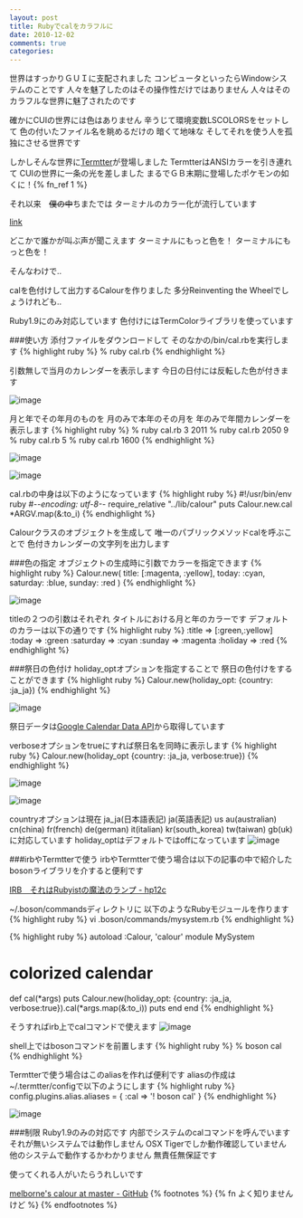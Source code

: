 ```yaml
---
layout: post
title: Rubyでcalをカラフルに
date: 2010-12-02
comments: true
categories:
---
```



世界はすっかりＧＵＩに支配されました
コンピュータといったらWindowシステムのことです
人々を魅了したのはその操作性だけではありません
人々はそのカラフルな世界に魅了されたのです

確かにCUIの世界には色はありません
辛うじて環境変数LSCOLORSをセットして
色の付いたファイル名を眺めるだけの
暗くて地味な
そしてそれを使う人を孤独にさせる世界です

しかしそんな世界に[Termtter](http://termtter.org/)が登場しました
TermtterはANSIカラーを引き連れて
CUIの世界に一条の光を差しました
まるでＧＢ末期に登場したポケモンの如くに！{% fn_ref 1 %}

それ以来　<del datetime="2010-12-02T22:19:40+09:00">僕の中</del>ちまたでは
ターミナルのカラー化が流行しています

[](http://d.hatena.ne.jp/keyesberry/20101107/p1)[link](http://d.hatena.ne.jp/keyesberry/20101107/p1:bookmark) 

どこかで誰かが叫ぶ声が聞こえます
ターミナルにもっと色を！
ターミナルにもっと色を！

そんなわけで..

calを色付けして出力するCalourを作りました
多分Reinventing the Wheelでしょうけれども..

Ruby1.9にのみ対応しています
色付けにはTermColorライブラリを使っています

###使い方
添付ファイルをダウンロードして
そのなかの/bin/cal.rbを実行します
{% highlight ruby %}
% ruby cal.rb
{% endhighlight %}

引数無しで当月のカレンダーを表示します
今日の日付には反転した色が付きます

![image](http://img.f.hatena.ne.jp/images/fotolife/k/keyesberry/20101202/20101202215308.png)


月と年でその年月のものを
月のみで本年のその月を
年のみで年間カレンダーを表示します
{% highlight ruby %}
% ruby cal.rb 3 2011
% ruby cal.rb 2050 9
% ruby cal.rb 5
% ruby cal.rb 1600
{% endhighlight %}

![image](http://img.f.hatena.ne.jp/images/fotolife/k/keyesberry/20101202/20101202215257.png)

![image](http://img.f.hatena.ne.jp/images/fotolife/k/keyesberry/20101202/20101202215258.png)


cal.rbの中身は以下のようになっています
{% highlight ruby %}
#!/usr/bin/env ruby
#-*-encoding: utf-8-*-
require_relative "../lib/calour"
puts Calour.new.cal *ARGV.map(&:to_i)
{% endhighlight %}

Calourクラスのオブジェクトを生成して
唯一のパブリックメソッドcalを呼ぶことで
色付きカレンダーの文字列を出力します

###色の指定
オブジェクトの生成時に引数でカラーを指定できます
{% highlight ruby %}
Calour.new( title: [:magenta, :yellow],
            today: :cyan,
            saturday: :blue,
            sunday: :red )
{% endhighlight %}

![image](http://img.f.hatena.ne.jp/images/fotolife/k/keyesberry/20101202/20101202215259.png)


titleの２つの引数はそれぞれ
タイトルにおける月と年のカラーです
デフォルトのカラーは以下の通りです
{% highlight ruby %}
  :title =>  [:green,:yellow]
  :today =>  :green
  :saturday =>  :cyan
  :sunday =>  :magenta
  :holiday =>  :red
{% endhighlight %}

###祭日の色付け
holiday_optオプションを指定することで
祭日の色付けをすることができます
{% highlight ruby %}
Calour.new(holiday_opt: {country: :ja_ja})
{% endhighlight %}

![image](http://img.f.hatena.ne.jp/images/fotolife/k/keyesberry/20101202/20101202215301.png)


祭日データは[Google Calendar Data API](http://code.google.com/apis/calendar/)から取得しています

verboseオプションをtrueにすれば祭日名を同時に表示します
{% highlight ruby %}
Calour.new(holiday_opt {country: :ja_ja, verbose:true})
{% endhighlight %}

![image](http://img.f.hatena.ne.jp/images/fotolife/k/keyesberry/20101202/20101202215302.png)

![image](http://img.f.hatena.ne.jp/images/fotolife/k/keyesberry/20101202/20101202215303.png)


countryオプションは現在 ja_ja(日本語表記) ja(英語表記) us
au(australian) cn(china) fr(french) de(german) it(italian)
kr(south_korea) tw(taiwan) gb(uk) に対応しています
holiday_optはデフォルトではoffになっています
![image](http://img.f.hatena.ne.jp/images/fotolife/k/keyesberry/20101202/20101202215304.png)


###irbやTermtterで使う
irbやTermtterで使う場合は以下の記事の中で紹介した
bosonライブラリを介すると便利です

[IRB　それはRubyistの魔法のランプ - hp12c](http://d.hatena.ne.jp/keyesberry/20101116/p1) 

~/.boson/commandsディレクトリに
以下のようなRubyモジュールを作ります
{% highlight ruby %}
 vi .boson/commands/mysystem.rb
{% endhighlight %}

{% highlight ruby %}
autoload :Calour, 'calour'
module MySystem
  # colorized calendar
  def cal(*args)
    puts Calour.new(holiday_opt: {country: :ja_ja, verbose:true}).cal(*args.map(&:to_i))
    puts
  end
end
{% endhighlight %}

そうすればirb上でcalコマンドで使えます
![image](http://img.f.hatena.ne.jp/images/fotolife/k/keyesberry/20101202/20101202215305.png)


shell上ではbosonコマンドを前置します
{% highlight ruby %}
% boson cal
{% endhighlight %}

Termtterで使う場合はこのaliasを作れば便利です
aliasの作成は~/.termtter/configで以下のようにします
{% highlight ruby %}
config.plugins.alias.aliases = {
    :cal => '! boson cal'
}
{% endhighlight %}

![image](http://img.f.hatena.ne.jp/images/fotolife/k/keyesberry/20101202/20101202215307.png)


###制限
Ruby1.9のみの対応です
内部でシステムのcalコマンドを呼んでいます
それが無いシステムでは動作しません
OSX Tigerでしか動作確認していません
他のシステムで動作するかわかりません
無責任無保証です

使ってくれる人がいたらうれしいです

[melborne's calour at master - GitHub](https://github.com/melborne/calour)
{% footnotes %}
   {% fn よく知りませんけど %}
{% endfootnotes %}
